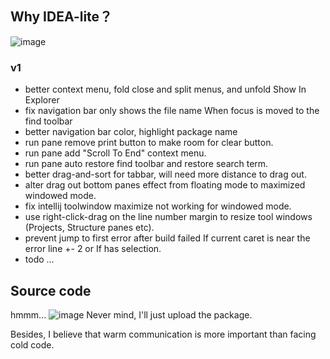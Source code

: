 ## Why IDEA-lite？
![image](https://github.com/appxmod/intellij-idea-lite/assets/11593903/9150d4cf-d7b5-49ae-b6ce-50f99b592168)

### v1
- better context menu, fold close and split menus, and unfold Show In Explorer
- fix navigation bar only shows the file name When focus is moved to the find toolbar
- better navigation bar color, highlight package name
- run pane remove print button to make room for clear button.
- run pane add "Scroll To End" context menu.
- run pane auto restore find toolbar and restore search term.
- better drag-and-sort for tabbar, will need more distance to drag out.
- alter drag out bottom panes effect from floating mode to maximized windowed mode.
- fix intellij toolwindow maximize not working for windowed mode.
- use right-click-drag on the line number margin to resize tool windows (Projects, Structure panes etc).
- prevent jump to first error after build failed If current caret is near the error line +- 2 or If has selection.
- todo ...


## Source code
hmmm...
![image](https://github.com/appxmod/intellij-idea-lite/assets/11593903/8939b536-4f20-4c5e-a79f-5ebccb30d0dc)
Never mind, I'll just upload the package.

Besides, I believe that warm communication is more important than facing cold code.



